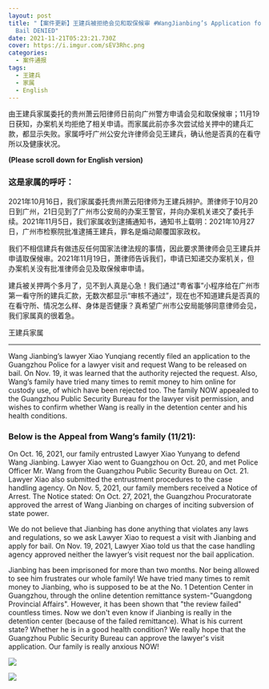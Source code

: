 ```yaml
---
layout: post
title: "【案件更新】王建兵被拒绝会见和取保候审 #WangJianbing’s Application for Lawyer Visit and
  Bail DENIED"
date: 2021-11-21T05:23:21.730Z
cover: https://i.imgur.com/sEV3Rhc.png
categories:
  - 案件通报
tags:
  - 王建兵
  - 家属
  - English
---
```

由王建兵家属委托的贵州萧云阳律师日前向广州警方申请会见和取保候审；11月19日获知，办案机关均拒绝了相关申请。而家属此前亦多次尝试给关押中的建兵汇款，都显示失败。家属呼吁广州公安允许律师会见王建兵，确认他是否真的在看守所以及健康状况。

<!--more-->

**(Please scroll down for English version)**

### 这是家属的呼吁：

2021年10月16日，我们家属委托贵州萧云阳律师为王建兵辨护。萧律师于10月20日到广州，21日见到了广州市公安局的办案王警官，并向办案机关递交了委托手续。2021年11月5日，我们家属收到逮捕通知书，通知书上载明：2021年10月27日，广州市检察院批准逮捕王建兵，罪名是煽动颠覆国家政权。

我们不相信建兵有做违反任何国家法律法规的事情，因此要求萧律师会见王建兵并申请取保候审。2021年11月19日，萧律师告诉我们，申请已知递交办案机关，但办案机关没有批准律师会见及取保候审申请。

建兵被关押两个多月了，见不到人真是心急！我们通过“粤省事”小程序给在广州市第一看守所的建兵汇款，无数次都显示“审核不通过”，现在也不知道建兵是否真的在看守所、情况怎么样、身体是否健康？真希望广州市公安局能够同意律师会见，我们家属真的很着急。

王建兵家属

---

Wang Jianbing’s lawyer Xiao Yunqiang recently filed an application to the Guangzhou Police for a lawyer visit and request Wang to be released on bail. On Nov. 19, it was learned that the authority rejected the request. Also, Wang’s family have tried many times to remit money to him online for custody use, of which have been rejected too. The family NOW appealed to the Guangzhou Public Security Bureau for the lawyer visit permission, and wishes to confirm whether Wang is really in the detention center and his health conditions.

### Below is the Appeal from Wang’s family (11/21):

On Oct. 16, 2021, our family entrusted Lawyer Xiao Yunyang to defend Wang Jianbing. Lawyer Xiao went to Guangzhou on Oct. 20, and met Police Officer Mr. Wang from the Guangzhou Public Security Bureau on Oct. 21. Lawyer Xiao also submitted the entrustment procedures to the case handling agency. On Nov. 5, 2021, our family members received a Notice of Arrest. The Notice stated: On Oct. 27, 2021, the Guangzhou Procuratorate approved the arrest of Wang Jianbing on charges of inciting subversion of state power.

We do not believe that Jianbing has done anything that violates any laws and regulations, so we ask Lawyer Xiao to request a visit with Jianbing and apply for bail. On Nov. 19, 2021, Lawyer Xiao told us that the case handling agency approved neither the lawyer’s visit request nor the bail application.

Jianbing has been imprisoned for more than two months. Nor being allowed to see him frustrates our whole family! We have tried many times to remit money to Jianbing, who is supposed to be at the No. 1 Detention Center in Guangzhou, through the online detention remittance system-"Guangdong Provincial Affairs". However, it has been shown that "the review failed" countless times. Now we don't even know if Jianbing is really in the detention center (because of the failed remittance). What is his current state? Whether he is in a good health condition? We really hope that the Guangzhou Public Security Bureau can approve the lawyer's visit application. Our family is really anxious NOW!

![](https://i.imgur.com/PigyI2s.png)

![](https://i.imgur.com/jPaWugq.jpg)

